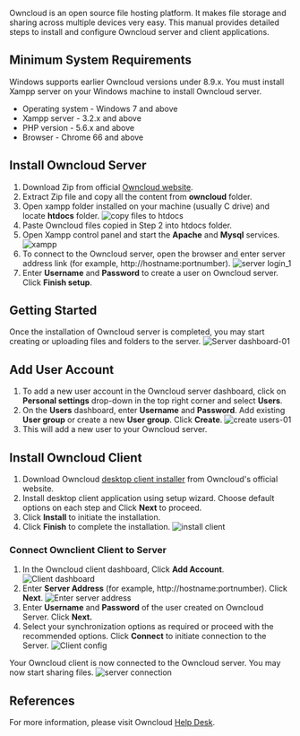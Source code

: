Owncloud is an open source file hosting platform. It makes file storage and sharing across multiple devices very easy.
This manual provides detailed steps to install and configure Owncloud server and client applications.

## Minimum System Requirements
Windows supports earlier Owncloud versions under 8.9.x. You must install Xampp server on your Windows machine to install Owncloud server.
+ Operating system - Windows 7 and above
+ Xampp server - 3.2.x and above
+ PHP version - 5.6.x and above
+ Browser - Chrome 66 and above


## Install Owncloud Server
1. Download Zip from official [Owncloud website](https://owncloud.com/download-server/#instructions-server). 
2. Extract Zip file and copy all the content from **owncloud** folder.
3. Open xampp folder installed on your machine (usually C drive) and locate **htdocs** folder. 
![copy files to htdocs](https://user-images.githubusercontent.com/76067033/102495253-e1f57300-409b-11eb-9ab1-a8a489349987.png)
4. Paste Owncloud files copied in Step 2 into htdocs folder. 
5. Open Xampp control panel and start the **Apache** and **Mysql** services.
![xampp](https://user-images.githubusercontent.com/76067033/102471258-03923280-407b-11eb-8926-9441a486e1ef.png)
6. To connect to the Owncloud server, open the browser and enter server address link (for example, http://hostname:portnumber). 
![server login_1](https://user-images.githubusercontent.com/76067033/102473519-8c11d280-407d-11eb-822a-8dcf2cd711f5.png)
7. Enter **Username** and **Password** to create a user on Owncloud server. Click **Finish setup**.

## Getting Started

Once the installation of Owncloud server is completed, you may start creating or uploading files and folders to the server.
![Server dashboard-01](https://user-images.githubusercontent.com/76067033/102485551-caaf8900-408d-11eb-810c-6dd59d6677f4.png)

## Add User Account
1. To add a new user account in the Owncloud server dashboard, click on **Personal settings** drop-down in the top right corner and select **Users**.
2. On the **Users** dashboard, enter **Username** and **Password**. Add existing **User group** or create a new **User group**. Click **Create**.
![create users-01](https://user-images.githubusercontent.com/76067033/102487734-0b5cd180-4091-11eb-8b46-a28c3d9e5a47.png)
3. This will add a new user to your Owncloud server.

## Install Owncloud Client
1. Download Owncloud [desktop client installer](https://owncloud.com/desktop-app/) from Owncloud's official website.
2. Install desktop client application using setup wizard. Choose default options on each step and Click **Next** to proceed.
3. Click **Install** to initiate the installation.
4. Click **Finish** to complete the installation.
![install client](https://user-images.githubusercontent.com/76067033/102496637-aa87c600-409d-11eb-91ce-07619a736f8e.png)

### Connect Ownclient Client to Server
1. In the Owncloud client dashboard, Click **Add Account**.
![Client dashboard](https://user-images.githubusercontent.com/76067033/102490943-888a4580-4095-11eb-8373-860382ebe327.png)
2. Enter **Server Address** (for example, http://hostname:portnumber). Click **Next**.
![Enter server address](https://user-images.githubusercontent.com/76067033/102491918-e8cdb700-4096-11eb-985b-4e0b5d27dccb.png)
3. Enter **Username** and **Password** of the user created on Owncloud Server. Click **Next.**
4. Select your synchronization options as required or proceed with the recommended options. Click **Connect** to initiate connection to the Server. 
![Client config](https://user-images.githubusercontent.com/76067033/102492330-8b863580-4097-11eb-85a7-058d1d2a8da2.png)

Your Owncloud client is now connected to the Owncloud server. You may now start sharing files.
![server connection](https://user-images.githubusercontent.com/76067033/102497435-a6a87380-409e-11eb-9517-857254d2a036.png)
## References
For more information, please visit Owncloud [Help Desk](https://central.owncloud.org/).


